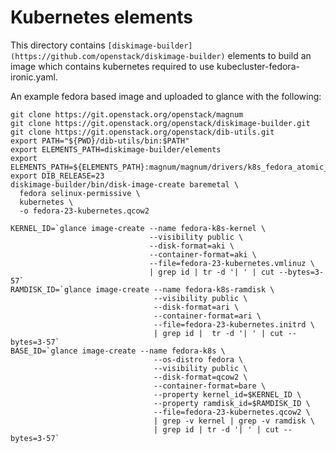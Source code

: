 Kubernetes elements
===================

This directory contains `[diskimage-builder](https://github.com/openstack/diskimage-builder)`
elements to build an image which contains kubernetes required to use kubecluster-fedora-ironic.yaml.

An example fedora based image and uploaded to glance with the following:

    git clone https://git.openstack.org/openstack/magnum
    git clone https://git.openstack.org/openstack/diskimage-builder.git
    git clone https://git.openstack.org/openstack/dib-utils.git
    export PATH="${PWD}/dib-utils/bin:$PATH"
    export ELEMENTS_PATH=diskimage-builder/elements
    export ELEMENTS_PATH=${ELEMENTS_PATH}:magnum/magnum/drivers/k8s_fedora_atomic_v1/image/ironic
    export DIB_RELEASE=23
    diskimage-builder/bin/disk-image-create baremetal \
      fedora selinux-permissive \
      kubernetes \
      -o fedora-23-kubernetes.qcow2

    KERNEL_ID=`glance image-create --name fedora-k8s-kernel \
                                   --visibility public \
                                   --disk-format=aki \
                                   --container-format=aki \
                                   --file=fedora-23-kubernetes.vmlinuz \
                                   | grep id | tr -d '| ' | cut --bytes=3-57`
    RAMDISK_ID=`glance image-create --name fedora-k8s-ramdisk \
                                    --visibility public \
                                    --disk-format=ari \
                                    --container-format=ari \
                                    --file=fedora-23-kubernetes.initrd \
                                    | grep id |  tr -d '| ' | cut --bytes=3-57`
    BASE_ID=`glance image-create --name fedora-k8s \
                                    --os-distro fedora \
                                    --visibility public \
                                    --disk-format=qcow2 \
                                    --container-format=bare \
                                    --property kernel_id=$KERNEL_ID \
                                    --property ramdisk_id=$RAMDISK_ID \
                                    --file=fedora-23-kubernetes.qcow2 \
                                    | grep -v kernel | grep -v ramdisk \
                                    | grep id | tr -d '| ' | cut --bytes=3-57`
